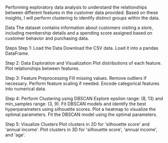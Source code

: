 Performing exploratory data analysis to understand the relationships between different features in the customer data provided. Based on these insights, I will perform clustering to identify distinct groups within the data.

Data
The dataset contains information about customers visiting a store, including membership details and a spending score assigned based on customer behavior and purchasing data.

Steps
Step 1: Load the Data
Download the CSV data.
Load it into a pandas DataFrame.

Step 2: Data Exploration and Visualization
Plot distributions of each feature.
Plot relationships between features.

Step 3: Feature Preprocessing
Fill missing values.
Remove outliers if necessary.
Perform feature scaling if needed.
Encode categorical features into numerical data.

Step 4: Perform Clustering using DBSCAN
Explore epsilon range: (8, 13) and min_samples range: (3, 9).
Fit DBSCAN models and identify the best hyperparameters using silhouette scores.
Plot a heatmap to visualize the optimal parameters.
Fit the DBSCAN model using the optimal parameters.

Step 5: Visualize Clusters
Plot clusters in 2D for 'silhouette score' and 'annual income'.
Plot clusters in 3D for 'silhouette score', 'annual income', and 'age'.
